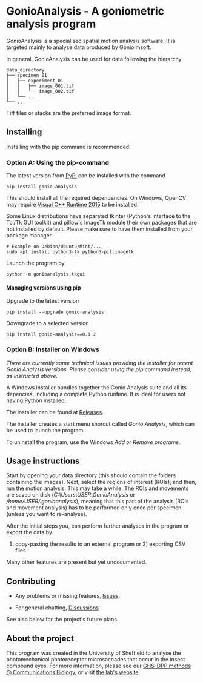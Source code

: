 <h1>GonioAnalysis - A goniometric analysis program</h1>
GonioAnalysis is a specialised spatial motion analysis software.
It is targeted mainly to analyse data produced by GonioImsoft.

In general, GonioAnalysis can be used for data following the hierarchy
```
data_directory
├── specimen_01
│   ├── experiment_01
│   │   ├── image_001.tif
│   │   └── image_002.tif
│   └── ...
└── ...
```

Tiff files or stacks are the preferred image format.


<h2>Installing</h2>

Installing with the pip command is recommended.

<h3>Option A: Using the pip-command</h3>

The latest version from [PyPi](https://pypi.org/) can be installed with the command

```
pip install gonio-analysis
```

This should install all the required dependencies. On Windows, OpenCV may require
[Visual C++ Runtime 2015](https://www.microsoft.com/download/details.aspx?id=48145) to be installed.

Some Linux distributions have separated tkinter
(Python's interface to the Tcl/Tk GUI toolkit) and pillow's
ImageTk module their own packages that are not installed by default.
Please make sure to have them installed from your package manager.

```
# Example on Debian/Ubuntu/Mint/...
sudo apt install python3-tk python3-pil.imagetk
```


Launch the program by
```
python -m gonioanalysis.tkgui
```

<h4>Managing versions using pip</h4>

Upgrade to the latest version

```
pip install --upgrade gonio-analysis
```

Downgrade to a selected version

```
pip install gonio-analysis==0.1.2
```


<h3>Option B: Installer on Windows</h3>

*There are currently some technical issues providing the installer
for recent Gonio Analysis versions. Please consider using
the pip command instead, as instructed above.*

A Windows installer bundles together the Gonio Analysis suite and all its depencies, including a complete Python runtime. It is ideal for users not having Python installed.

The installer can be found at
[Releases](https://github.com/jkemppainen/gonio-analysis/releases).

The installer creates a start menu shorcut called <em>Gonio Analysis</em>,
which can be used to launch the program.

To uninstall the program, use the Windows <em>Add or Remove programs</em>.



<h2>Usage instructions</h2>

Start by opening your data directory (this should contain the folders containing the images).
Next, select the regions of interest (ROIs), and then, run the motion analysis.
This may take a while.
The ROIs and movements are saved on disk (<em>C:\Users\USER\GonioAnalysis</em> or <em>/home/USER/.gonioanalysis</em>),
meaning that this part of the analysis (ROIs and movement analysis) has to be performed
only once per specimen (unless you want to re-analyse).

After the initial steps you, can perform further analyses in the program or
export the data by
1) copy-pasting the results to an external program
or 2) exporting CSV files.

Many other features are present but yet undocumented.


<h2>Contributing</h2>

- Any problems or missing features,
[Issues](https://github.com/jkemppainen/gonio-analysis/issues).

- For general chatting,
[Discussions](https://github.com/jkemppainen/gonio-analysis/discussions)

See also below for the project's future plans.


<h2>About the project</h2>

This program was created in the University of Sheffield
to analyse the photomechanical
photoreceptor microsaccades that occur in the insect compound eyes.
For more information, please see
our [GHS-DPP methods @ Communications Biology](https://www.nature.com/articles/s42003-022-03142-0),
or visit
[the lab's website](https://cognition.group.shef.ac.uk/).

